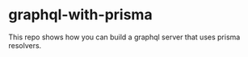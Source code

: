 # graphql-with-prisma
This repo shows how you can build a graphql server that uses prisma resolvers.
